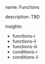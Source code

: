 name: Functions

description: TBD

insights:
  - functions-i
  - functions-ii
  - functions-iii
  - conditions-i
  - conditions-ii
